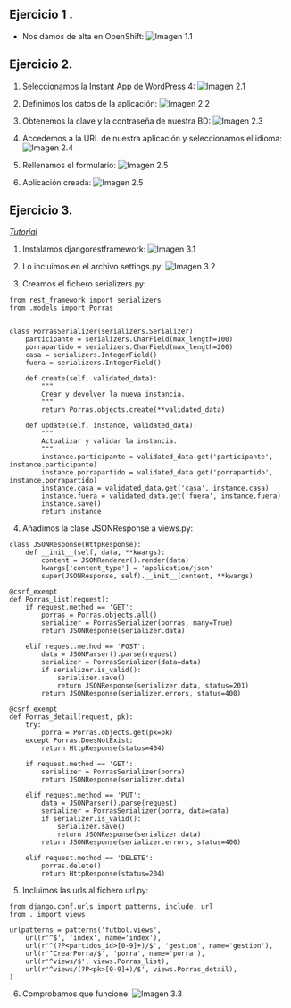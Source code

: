 Ejercicio 1 .
-------

* Nos damos de alta en OpenShift:
![Imagen 1.1](https://www.dropbox.com/s/t2edydqi3p8tq7c/1.1.png?dl=1)

Ejercicio 2.
-------
1. Seleccionamos la Instant App de WordPress 4:
![Imagen 2.1](https://www.dropbox.com/s/gb7i6sy7kkyxgnt/2.1.png?dl=1)

2. Definimos los datos de la aplicación:
![Imagen 2.2](https://www.dropbox.com/s/wg7se90ap9xqnht/2.2.png?dl=1)

3. Obtenemos la clave y la contraseña de nuestra BD:
![Imagen 2.3](https://www.dropbox.com/s/kbr7iyu4dtcn4hd/2.3.png?dl=1)

4. Accedemos a la URL de nuestra aplicación y seleccionamos el idioma:
![Imagen 2.4](https://www.dropbox.com/s/lo3615e53yh07g7/2.4.png?dl=1)

5. Rellenamos el formulario:
![Imagen 2.5](https://www.dropbox.com/s/cckdyzaj8rwhk0r/2.5.png?dl=1)

6. Aplicación creada:
![Imagen 2.5](https://www.dropbox.com/s/rdhkx57s3ji1ukg/2.6.png?dl=1)

Ejercicio 3.
-------
[*Tutorial*](http://www.django-rest-framework.org/tutorial/1-serialization/)

1.  Instalamos djangorestframework:
![Imagen 3.1](https://www.dropbox.com/s/66zxbi41vw2xupt/3.1.png?dl=1)

2. Lo incluimos en el archivo settings.py:
![Imagen 3.2](https://www.dropbox.com/s/9eze793h8ylmdt0/3.2.png?dl=1)

3. Creamos el fichero serializers.py:
~~~
from rest_framework import serializers
from .models import Porras


class PorrasSerializer(serializers.Serializer):
    participante = serializers.CharField(max_length=100)
    porrapartido = serializers.CharField(max_length=200)
    casa = serializers.IntegerField()
    fuera = serializers.IntegerField()

    def create(self, validated_data):
        """
        Crear y devolver la nueva instancia.
        """
        return Porras.objects.create(**validated_data)

    def update(self, instance, validated_data):
        """
        Actualizar y validar la instancia.
        """
        instance.participante = validated_data.get('participante', instance.participante)
        instance.porrapartido = validated_data.get('porrapartido', instance.porrapartido)
        instance.casa = validated_data.get('casa', instance.casa)
        instance.fuera = validated_data.get('fuera', instance.fuera)
        instance.save()
        return instance
~~~
4. Añadimos la clase JSONResponse a views.py:
~~~~
class JSONResponse(HttpResponse):
    def __init__(self, data, **kwargs):
        content = JSONRenderer().render(data)
        kwargs['content_type'] = 'application/json'
        super(JSONResponse, self).__init__(content, **kwargs)

@csrf_exempt
def Porras_list(request):
    if request.method == 'GET':
        porras = Porras.objects.all()
        serializer = PorrasSerializer(porras, many=True)
        return JSONResponse(serializer.data)

    elif request.method == 'POST':
        data = JSONParser().parse(request)
        serializer = PorrasSerializer(data=data)
        if serializer.is_valid():
            serializer.save()
            return JSONResponse(serializer.data, status=201)
        return JSONResponse(serializer.errors, status=400)

@csrf_exempt
def Porras_detail(request, pk):
    try:
        porra = Porras.objects.get(pk=pk)
    except Porras.DoesNotExist:
        return HttpResponse(status=404)

    if request.method == 'GET':
        serializer = PorrasSerializer(porra)
        return JSONResponse(serializer.data)

    elif request.method == 'PUT':
        data = JSONParser().parse(request)
        serializer = PorrasSerializer(porra, data=data)
        if serializer.is_valid():
            serializer.save()
            return JSONResponse(serializer.data)
        return JSONResponse(serializer.errors, status=400)

    elif request.method == 'DELETE':
        porras.delete()
        return HttpResponse(status=204)
~~~~
5. Incluimos las urls al fichero url.py:
~~~~
from django.conf.urls import patterns, include, url
from . import views

urlpatterns = patterns('futbol.views',
    url(r'^$', 'index', name='index'),
    url(r'^(?P<partidos_id>[0-9]+)/$', 'gestion', name='gestion'),
    url(r'^CrearPorra/$', 'porra', name='porra'),
    url(r'^views/$', views.Porras_list),
    url(r'^views/(?P<pk>[0-9]+)/$', views.Porras_detail),
)
~~~~

6. Comprobamos que funcione:
![Imagen 3.3](https://www.dropbox.com/s/c8ts1s01t44s7qf/3.3.png?dl=1)






